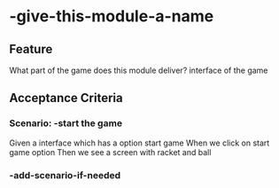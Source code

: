 # -give-this-module-a-name

## Feature

What part of the game does this module deliver?
interface of the game

## Acceptance Criteria
### Scenario: -start the game

  Given a interface which has a option start game
  When we click on start game option
  Then we see a screen with racket and ball

### -add-scenario-if-needed
 
